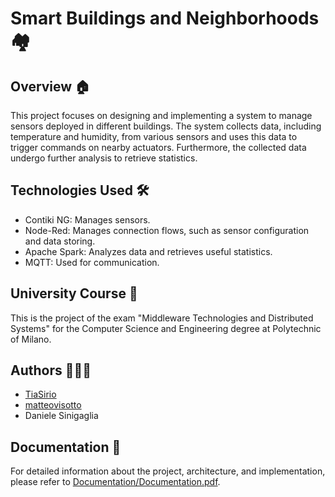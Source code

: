 # Smart Buildings and Neighborhoods 🏘️

## Overview 🏠

This project focuses on designing and implementing a system to manage sensors deployed in different buildings. The system collects data, including temperature and humidity, from various sensors and uses this data to trigger commands on nearby actuators. Furthermore, the collected data undergo further analysis to retrieve statistics.

## Technologies Used 🛠️

- Contiki NG: Manages sensors.
- Node-Red: Manages connection flows, such as sensor configuration and data storing.
- Apache Spark: Analyzes data and retrieves useful statistics.
- MQTT: Used for communication.

## University Course 📖

This is the project of the exam "Middleware Technologies and Distributed Systems" for the Computer Science and Engineering degree at Polytechnic of Milano.

## Authors 🧑🏻‍💻

- [TiaSirio](https://www.github.com/TiaSirio)
- [matteovisotto](https://www.github.com/matteovisotto)
- Daniele Sinigaglia

## Documentation 📄

For detailed information about the project, architecture, and implementation, please refer to [Documentation/Documentation.pdf](Documentation/Documentation.pdf).